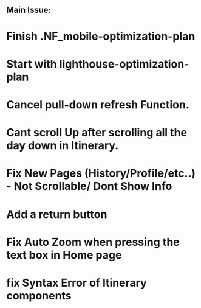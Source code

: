 

## Main Issue:

# Finish .NF_mobile-optimization-plan
# Start with lighthouse-optimization-plan
# Cancel pull-down refresh Function.
# Cant scroll Up after scrolling all the day down in Itinerary.
# Fix New Pages (History/Profile/etc..) - Not Scrollable/ Dont Show Info 
# Add a return button
# Fix Auto Zoom when pressing the text box in Home page
# fix Syntax Error of Itinerary components